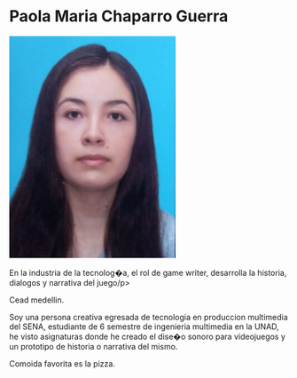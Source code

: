 <h1>Paola Maria Chaparro Guerra </h1>
<img src="/Paola chaparro/fotoPaolachaparro.png" alt="foto fondo azul estudiante" width="300" height="400"> 
<p>En la industria de la tecnolog�a, el rol de game writer, desarrolla la historia, dialogos y narrativa del juego/p> 
<p>Cead medellin.</p> 
<p>Soy una persona creativa egresada de tecnologia en produccion multimedia del SENA, estudiante de 6 semestre de ingenieria multimedia en la UNAD, he visto asignaturas donde he creado el dise�o sonoro para videojuegos y un prototipo de historia o narrativa del mismo.</p> 
<p>Comoida favorita es la pizza.</p> 